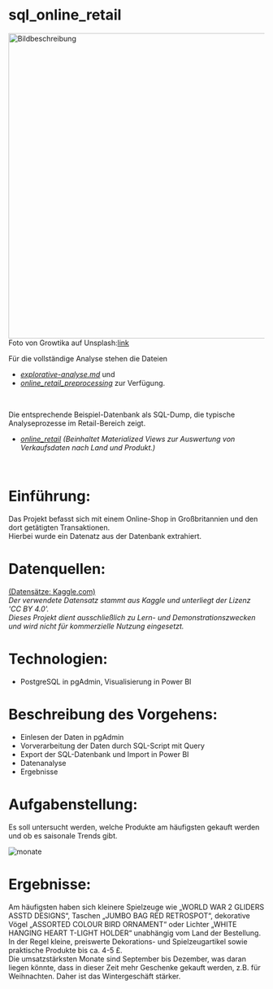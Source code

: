 # sql_online_retail
<img src="https://github.com/user-attachments/assets/d4995549-57f4-4a35-a618-ac5014b7a84d" alt="Bildbeschreibung" width="600"/>\
Foto von Growtika auf Unsplash:[link](https://unsplash.com/de/fotos/ein-korb-mit-einem-ziel-einem-ziel-einem-ziel-darin-und-einem--_jFGWIE6fg)


Für die vollständige Analyse stehen die Dateien 
* [*explorative-analyse.md*](https://github.com/heckmann-a/sql_online_retail/blob/main/docs/explorative-analyse.md) und
* [*online_retail_preprocessing*](https://github.com/heckmann-a/sql_online_retail/blob/main/sql/online_retail_preprocessing.sql) zur Verfügung.
  
&nbsp;

Die entsprechende Beispiel-Datenbank als SQL-Dump, die typische Analyseprozesse im Retail-Bereich zeigt. 
* [*online_retail*](https://github.com/heckmann-a/sql_online_retail/blob/main/sql/online_retail.sql) *(Beinhaltet Materialized Views zur Auswertung von Verkaufsdaten nach Land und Produkt.)*
  

&nbsp;

# Einführung:
Das Projekt befasst sich mit einem Online-Shop in Großbritannien und den dort getätigten Transaktionen.\
Hierbei wurde ein Datenatz aus der Datenbank extrahiert.

# Datenquellen:
[(Datensätze: Kaggle.com)]( https://www.kaggle.com/datasets/ulrikthygepedersen/online-retail-dataset/data)\
*Der verwendete Datensatz stammt aus Kaggle und unterliegt der Lizenz 'CC BY 4.0'.\
Dieses Projekt dient ausschließlich zu Lern- und Demonstrationszwecken und wird nicht für kommerzielle Nutzung eingesetzt.*

# Technologien:
* PostgreSQL in pgAdmin, Visualisierung in Power BI 

# Beschreibung des Vorgehens:
* Einlesen der Daten in pgAdmin 
* Vorverarbeitung der Daten durch SQL-Script mit Query
* Export der SQL-Datenbank und Import in Power BI
* Datenanalyse
* Ergebnisse


# Aufgabenstellung:
Es soll untersucht werden, welche Produkte am häufigsten gekauft werden und ob es saisonale Trends gibt.


![monate](https://github.com/user-attachments/assets/5c7e365e-3aa0-424a-a630-81b0b5072e54)


# Ergebnisse:
Am häufigsten haben sich kleinere Spielzeuge wie „WORLD WAR 2 GLIDERS ASSTD DESIGNS“, Taschen „JUMBO BAG RED RETROSPOT“, dekorative Vögel „ASSORTED COLOUR BIRD ORNAMENT“ oder Lichter „WHITE HANGING HEART T-LIGHT HOLDER“ unabhängig vom Land der Bestellung.\
In der Regel kleine, preiswerte Dekorations- und Spielzeugartikel sowie praktische Produkte bis ca. 4-5 £.\
Die umsatzstärksten Monate sind September bis Dezember, was daran liegen könnte, dass in dieser Zeit mehr Geschenke gekauft werden, z.B. für Weihnachten. Daher ist das Wintergeschäft stärker.
